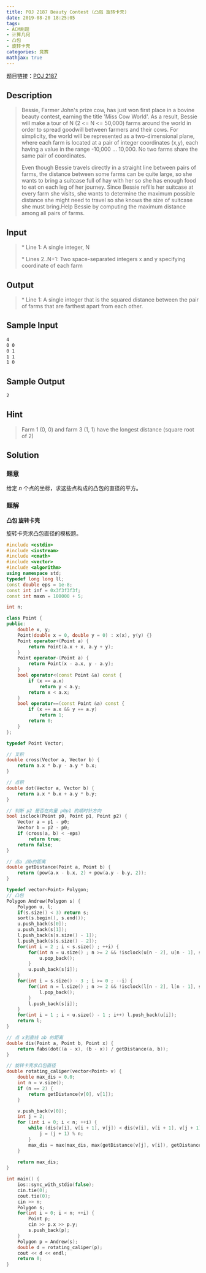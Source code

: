 ```yaml
---
title: POJ 2187 Beauty Contest (凸包 旋转卡壳)
date: 2019-08-20 18:25:05
tags:
- ACM刷题
- 计算几何
- 凸包
- 旋转卡壳
categories: 竞赛
mathjax: true
---
```


题目链接：[POJ 2187](http://poj.org/problem?id=2187)

## Description

> Bessie, Farmer John's prize cow, has just won first place in a bovine beauty contest, earning the title 'Miss Cow World'. As a result, Bessie will make a tour of N (2 <= N <= 50,000) farms around the world in order to spread goodwill between farmers and their cows. For simplicity, the world will be represented as a two-dimensional plane, where each farm is located at a pair of integer coordinates (x,y), each having a value in the range -10,000 ... 10,000. No two farms share the same pair of coordinates. 
> 
> Even though Bessie travels directly in a straight line between pairs of farms, the distance between some farms can be quite large, so she wants to bring a suitcase full of hay with her so she has enough food to eat on each leg of her journey. Since Bessie refills her suitcase at every farm she visits, she wants to determine the maximum possible distance she might need to travel so she knows the size of suitcase she must bring.Help Bessie by computing the maximum distance among all pairs of farms. 

## Input

> $*$ Line 1: A single integer, N 
> 
> $*$ Lines 2..N+1: Two space-separated integers x and y specifying coordinate of each farm

## Output
> $*$ Line 1: A single integer that is the squared distance between the pair of farms that are farthest apart from each other. 

## Sample Input

```markdown
4
0 0
0 1
1 1
1 0
```

## Sample Output

```markdown
2
```

## Hint
> Farm 1 (0, 0) and farm 3 (1, 1) have the longest distance (square root of 2) 


## Solution

### 题意

给定 $n$ 个点的坐标，求这些点构成的凸包的直径的平方。

### 题解

**凸包 旋转卡壳**

旋转卡壳求凸包直径的模板题。

```cpp
#include <cstdio>
#include <iostream>
#include <cmath>
#include <vector>
#include <algorithm>
using namespace std;
typedef long long ll;
const double eps = 1e-8;
const int inf = 0x3f3f3f3f;
const int maxn = 100000 + 5;

int n;

class Point {
public:
    double x, y;
    Point(double x = 0, double y = 0) : x(x), y(y) {}
    Point operator+(Point a) {
        return Point(a.x + x, a.y + y);
    }
    Point operator-(Point a) {
        return Point(x - a.x, y - a.y);
    }
    bool operator<(const Point &a) const {
        if (x == a.x)
            return y < a.y;
        return x < a.x;
    }
    bool operator==(const Point &a) const {
        if (x == a.x && y == a.y)
            return 1;
        return 0;
    }
};

typedef Point Vector;

// 叉积
double cross(Vector a, Vector b) {
    return a.x * b.y - a.y * b.x;
}

// 点积
double dot(Vector a, Vector b) {
    return a.x * b.x + a.y * b.y;
}

// 判断 p2 是否在向量 p0p1 的顺时针方向
bool isclock(Point p0, Point p1, Point p2) {
    Vector a = p1 - p0;
    Vector b = p2 - p0;
    if (cross(a, b) < -eps)
        return true;
    return false;
}

// 点a 点b的距离
double getDistance(Point a, Point b) {
    return (pow(a.x - b.x, 2) + pow(a.y - b.y, 2));
}

typedef vector<Point> Polygon;
// 凸包
Polygon Andrew(Polygon s) {
    Polygon u, l;
    if(s.size() < 3) return s;
    sort(s.begin(), s.end());
    u.push_back(s[0]);
    u.push_back(s[1]);
    l.push_back(s[s.size() - 1]);
    l.push_back(s[s.size() - 2]);
    for(int i = 2 ; i < s.size() ; ++i) {
        for(int n = u.size() ; n >= 2 && !isclock(u[n - 2], u[n - 1], s[i]); --n) {
            u.pop_back();
        }
        u.push_back(s[i]);
    }
    for(int i = s.size() - 3 ; i >= 0 ; --i) {
        for(int n = l.size() ; n >= 2 && !isclock(l[n - 2], l[n - 1], s[i]); --n) {
            l.pop_back();
        }
        l.push_back(s[i]);
    }
    for(int i = 1 ; i < u.size() - 1 ; i++) l.push_back(u[i]);
    return l;
}

// 点 x到直线 ab 的距离
double dis(Point a, Point b, Point x) {
    return fabs(dot((a - x), (b - x)) / getDistance(a, b));
}

// 旋转卡壳求凸包直径
double rotating_caliper(vector<Point> v) {
	double max_dis = 0.0;
	int n = v.size();
	if (n == 2) {
		return getDistance(v[0], v[1]);
	}

    v.push_back(v[0]);
    int j = 2;
    for (int i = 0; i < n; ++i) {
        while (dis(v[i], v[i + 1], v[j]) < dis(v[i], v[i + 1], v[j + 1])) {
            j = (j + 1) % n;
        }
        max_dis = max(max_dis, max(getDistance(v[j], v[i]), getDistance(v[j], v[i + 1])));
    }
	
	return max_dis;
}

int main() {
    ios::sync_with_stdio(false);
    cin.tie(0);
    cout.tie(0);
    cin >> n;
    Polygon s;
    for(int i = 0; i < n; ++i) {
        Point p;
        cin >> p.x >> p.y;
        s.push_back(p);
    }
    Polygon p = Andrew(s);
    double d = rotating_caliper(p);
    cout << d << endl;
    return 0;
}
```